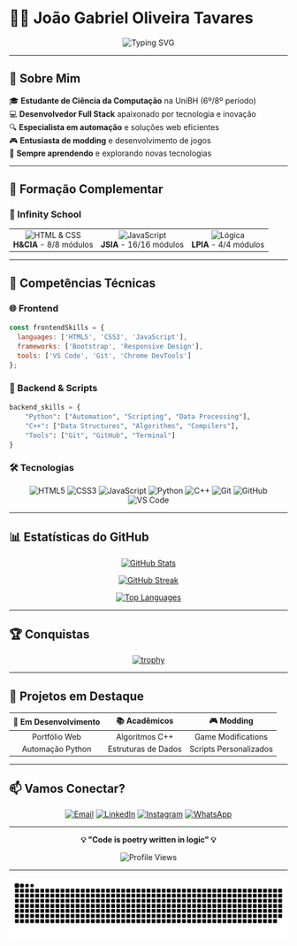 # 👨‍💻 João Gabriel Oliveira Tavares

<div align="center">
  <img src="https://readme-typing-svg.demolab.com?font=Fira+Code&size=22&duration=3000&pause=1000&color=58A6FF&center=true&vCenter=true&width=435&lines=Computer+Science+Student;Full+Stack+Developer;Problem+Solver;Tech+Enthusiast" alt="Typing SVG" />
</div>

---

## 🚀 Sobre Mim

🎓 **Estudante de Ciência da Computação** na UniBH (6º/8º período)  
💻 **Desenvolvedor Full Stack** apaixonado por tecnologia e inovação  
🔍 **Especialista em automação** e soluções web eficientes  
🎮 **Entusiasta de modding** e desenvolvimento de jogos  
🌱 **Sempre aprendendo** e explorando novas tecnologias

---

## 🎯 Formação Complementar

### 🏫 Infinity School

<table>
<tr>
<td align="center">
<img src="https://img.shields.io/badge/HTML%20%26%20CSS%20com%20IA-100%25-success?style=for-the-badge&logo=html5&logoColor=white" alt="HTML & CSS" />
<br><strong>H&CIA</strong> - 8/8 módulos
</td>
<td align="center">
<img src="https://img.shields.io/badge/JavaScript%20com%20IA-100%25-success?style=for-the-badge&logo=javascript&logoColor=white" alt="JavaScript" />
<br><strong>JSIA</strong> - 16/16 módulos
</td>
<td align="center">
<img src="https://img.shields.io/badge/Lógica%20de%20Programação-100%25-success?style=for-the-badge&logo=codeigniter&logoColor=white" alt="Lógica" />
<br><strong>LPIA</strong> - 4/4 módulos
</td>
</tr>
</table>

---

## 💼 Competências Técnicas

### 🌐 Frontend
```javascript
const frontendSkills = {
  languages: ['HTML5', 'CSS3', 'JavaScript'],
  frameworks: ['Bootstrap', 'Responsive Design'],
  tools: ['VS Code', 'Git', 'Chrome DevTools']
};
```

### 🐍 Backend & Scripts
```python
backend_skills = {
    "Python": ["Automation", "Scripting", "Data Processing"],
    "C++": ["Data Structures", "Algorithms", "Compilers"],
    "Tools": ["Git", "GitHub", "Terminal"]
}
```

### 🛠️ Tecnologias

<div align="center">

![HTML5](https://img.shields.io/badge/HTML5-E34F26?style=for-the-badge&logo=html5&logoColor=white)
![CSS3](https://img.shields.io/badge/CSS3-1572B6?style=for-the-badge&logo=css3&logoColor=white)
![JavaScript](https://img.shields.io/badge/JavaScript-F7DF1E?style=for-the-badge&logo=javascript&logoColor=black)
![Python](https://img.shields.io/badge/Python-3776AB?style=for-the-badge&logo=python&logoColor=white)
![C++](https://img.shields.io/badge/C++-00599C?style=for-the-badge&logo=cplusplus&logoColor=white)
![Git](https://img.shields.io/badge/Git-F05032?style=for-the-badge&logo=git&logoColor=white)
![GitHub](https://img.shields.io/badge/GitHub-181717?style=for-the-badge&logo=github&logoColor=white)
![VS Code](https://img.shields.io/badge/VS_Code-0078D4?style=for-the-badge&logo=visual-studio-code&logoColor=white)

</div>

---

## 📊 Estatísticas do GitHub

<div align="center">
  
[![GitHub Stats](https://github-readme-stats.vercel.app/api?username=JoaoGabrielOT&show_icons=true&theme=tokyonight&include_all_commits=true&count_private=true)](https://github.com/JoaoGabrielOT)

[![GitHub Streak](https://streak-stats.demolab.com?user=JoaoGabrielOT&theme=tokyonight)](https://github.com/JoaoGabrielOT)

[![Top Languages](https://github-readme-stats.vercel.app/api/top-langs/?username=JoaoGabrielOT&layout=compact&theme=tokyonight)](https://github.com/JoaoGabrielOT)

</div>

---

## 🏆 Conquistas

<div align="center">

[![trophy](https://github-profile-trophy.vercel.app/?username=JoaoGabrielOT&theme=tokyonight&no-frame=true&row=1&column=6)](https://github.com/JoaoGabrielOT)

</div>

---

## 🎯 Projetos em Destaque

<div align="center">

| 🚀 **Em Desenvolvimento** | 📚 **Acadêmicos** | 🎮 **Modding** |
|:---:|:---:|:---:|
| Portfólio Web | Algoritmos C++ | Game Modifications |
| Automação Python | Estruturas de Dados | Scripts Personalizados |

</div>

---

## 📫 Vamos Conectar?

<div align="center">

[![Email](https://img.shields.io/badge/Email-D14836?style=for-the-badge&logo=gmail&logoColor=white)](mailto:joaogabrielot.ti@gmail.com)
[![LinkedIn](https://img.shields.io/badge/LinkedIn-0077B5?style=for-the-badge&logo=linkedin&logoColor=white)](https://www.linkedin.com/in/joaogabrielot/)
[![Instagram](https://img.shields.io/badge/Instagram-E4405F?style=for-the-badge&logo=instagram&logoColor=white)](https://www.instagram.com/joao.gabrielot/)
[![WhatsApp](https://img.shields.io/badge/WhatsApp-25D366?style=for-the-badge&logo=whatsapp&logoColor=white)](https://wa.me/5531982311519)

</div>

---

<div align="center">
  
**💡 "Code is poetry written in logic" 💡**

![Profile Views](https://komarev.com/ghpvc/?username=JoaoGabrielOT&color=58A6FF&style=for-the-badge)

</div>

---

<div align="center">
<img src="https://raw.githubusercontent.com/Platane/snk/output/github-contribution-grid-snake.svg" alt="Snake animation" />
</div>
